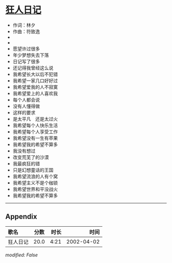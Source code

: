 # [狂人日记](https://music.163.com/song?id=67075)

* 作词：林夕
* 作曲：符致逸
*
*
* 愿望许过很多
* 年少梦想失去下落
* 日记写了很多
* 还记得我曾经这么说
* 我希望长大以后不犯错
* 我希望一家几口好好过
* 我希望爱我的人不寂寞
* 我希望爱上的人喜欢我
* 每个人都会说
* 没有人懂得做
* 这样的要求
* 是太平凡　还是太过火
* 我希望每个人快乐生活
* 我希望每个人享受工作
* 我希望没有一生有苹果
* 我希望我的希望不算多
* 我没有想过
* 改变荒芜了的沙漠
* 我最疯狂的错
* 只是幻想童话的王国
* 我希望流浪的人有个窝
* 我希望主义不是个枷锁
* 我希望世界和平没战火
* 我希望我的希望不算多


---

## Appendix

|歌名|分数|时长|时间|
|:---|:---:|---:|---:|
|狂人日记|20.0|4:21|2002-04-02

*modified: False*